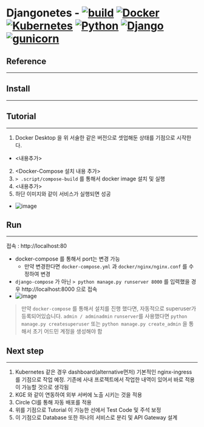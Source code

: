 
# **Djangonetes** - [![build](https://circleci.com/gh/jaehwankim07120/djangonetes.svg?style=shield&circle-token=4d691bd2b328bdb794976d6897bc04be89cb7536)](https://app.circleci.com/gh/jaehwankim07120/djangonetes) [![Docker](https://img.shields.io/badge/Docker-20.1.2-brightgreen.svg)]() [![Kubernetes](https://img.shields.io/badge/Kubernetes-1.19.3-brightgreen.svg)]() [![Python](https://img.shields.io/badge/python-3.6-brightgreen.svg)](https://www.python.org/downloads/release/python-367/) [![Django](https://img.shields.io/badge/Django-3.1.7-brightgreen.svg)](https://docs.djangoproject.com/en/3.1/intro/install/) [![gunicorn](https://img.shields.io/badge/gunicorn-20.0.4-brightgreen.svg)]()

## **Reference**
---

## **Install**
---

## **Tutorial**
---
1. Docker Desktop 을 위 서술한 같은 버전으로 셋업해둔 상태를 기점으로 시작한다.
  - <내용추가>
2. <Docker-Compose 설치 내용 추가>
3. `> .script/compose-build` 를 통해서 docker image 설치 및 실행
4. <내용추가>
5. 하단 이미지와 같이 서비스가 실행되면 성공
 - ![image](https://user-images.githubusercontent.com/36470472/110159422-073d8600-7e2e-11eb-9796-866605281333.png)

## **Run**
---
  접속 : http://localhost:80
  - docker-compose 를 통해서 port는 변경 가능
    - 만약 변경한다면 `docker-compose.yml` 과 `docker/nginx/nginx.conf` 를 수정하여 변경
  - `django-compose` 가 아닌 `> python manage.py runserver 8000` 를 입력했을 경우 http://localhost:8000 으로 접속
  - ![image](https://user-images.githubusercontent.com/36470472/110161602-f17d9000-7e30-11eb-96ee-71e77b7755c9.png)
> 만약 `docker-compose` 를 통해서 설치를 진행 했다면, 자동적으로 superuser가 등록되어있습니다.  `admin / adminadmin`
> `runserver`를 사용했다면 `python manage.py createsuperuser` 또는 `python manage.py create_admin` 을 통해서 초기 어드민 계정을 생성해야 함

## **Next step**
---
1. Kubernetes 같은 경우 dashboard(alternative먼저) 기본적인 nginx-ingress 를 기점으로 작업 예정. 기존에 사내 프로젝트에서 작업한 내역이 있어서 바로 적용이 가능할 것으로 생각됨
2. KGE 와 같이 연동하여 외부 서버에 노출 시키는 것을 적용
3. Circle CI를 통해 자동 배포를 적용
4. 위를 기점으로 Tutorial 이 가능한 선에서 Test Code 및 주석 보정
5. 이 기점으로 Database 또한 하나의 서비스로 분리 및 API Gateway 설계
